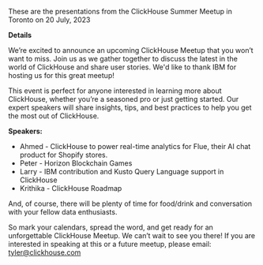 These are the presentations from the ClickHouse Summer Meetup in Toronto on 20 July, 2023

**Details**

We’re excited to announce an upcoming ClickHouse Meetup that you won’t want to miss. Join us as we gather together to discuss the latest in the world of ClickHouse and share user stories. We'd like to thank IBM for hosting us for this great meetup!

This event is perfect for anyone interested in learning more about ClickHouse, whether you’re a seasoned pro or just getting started. Our expert speakers will share insights, tips, and best practices to help you get the most out of ClickHouse.

**Speakers:**

* Ahmed - ClickHouse to power real-time analytics for Flue, their AI chat product for Shopify stores.
* Peter - Horizon Blockchain Games
* Larry - IBM contribution and Kusto Query Language support in ClickHouse
* Krithika - ClickHouse Roadmap

And, of course, there will be plenty of time for food/drink and conversation with your fellow data enthusiasts.

So mark your calendars, spread the word, and get ready for an unforgettable ClickHouse Meetup. We can’t wait to see you there!
If you are interested in speaking at this or a future meetup, please email: tyler@clickhouse.com
